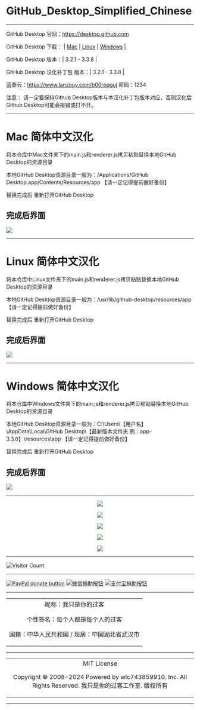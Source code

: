 # GitHub_Desktop_Simplified_Chinese

---

GitHub Desktop 官网：https://desktop.github.com

GitHub Desktop 下载： | [Mac](https://central.github.com/deployments/desktop/desktop/latest/darwin) | [Linux](https://github.com/shiftkey/desktop/releases/latest) | [Windows](https://central.github.com/deployments/desktop/desktop/latest/win32) | 

GitHub Desktop 版本：| 3.2.1 - 3.3.8 |

GitHub Desktop 汉化补丁包 版本：| 3.2.1 - 3.3.8 |

蓝奏云：https://www.lanzouy.com/b00roqguj
密码：1234

注意：
请一定要保持Github Desktop版本与本汉化补丁包版本对应，否则汉化后Github Desktop可能会报错或打不开。

---

# Mac 简体中文汉化
将本仓库中Mac文件夹下的main.js和renderer.js拷贝粘贴替换本地GitHub Desktop的资源目录

本地GitHub Desktop资源目录一般为：/Applications/GitHub Desktop.app/Contents/Resources/app
     【请一定记得提前做好备份】
     
替换完成后 重新打开GitHub Desktop

完成后界面
---
![](https://raw.github.ink/wlc743859910/GitHub_Desktop_Simplified_Chinese/master/img/Mac.webp)

---

# Linux 简体中文汉化
将本仓库中Linux文件夹下的main.js和renderer.js拷贝粘贴替换本地GitHub Desktop的资源目录

本地GitHub Desktop资源目录一般为：/usr/lib/github-desktop/resources/app
     【请一定记得提前做好备份】
     
替换完成后 重新打开GitHub Desktop

完成后界面
---
![](https://raw.github.ink/wlc743859910/GitHub_Desktop_Simplified_Chinese/master/img/Linux.webp)

---

# Windows 简体中文汉化
将本仓库中Windows文件夹下的main.js和renderer.js拷贝粘贴替换本地GitHub Desktop的资源目录

本地GitHub Desktop资源目录一般为：C:\Users\【用户名】\AppData\Local\GitHub Desktop\【最新版本文件夹 例：app-3.3.6】\resources\app
     【请一定记得提前做好备份】
     
替换完成后 重新打开GitHub Desktop

完成后界面
---
![](https://raw.github.ink/wlc743859910/GitHub_Desktop_Simplified_Chinese/master/img/Windows.webp)

---

<p align="center">
  <img src="https://raw.github.ink/wlc743859910/GitHub_Desktop_Simplified_Chinese/master/img/1.webp">
</p>

<p align="center">
  <img src="https://raw.github.ink/wlc743859910/GitHub_Desktop_Simplified_Chinese/master/img/2.webp">
</p>

<p align="center">
  <img src="https://raw.github.ink/wlc743859910/GitHub_Desktop_Simplified_Chinese/master/img/3.webp">
</p>

<p align="center">
  <img src="https://raw.github.ink/wlc743859910/GitHub_Desktop_Simplified_Chinese/master/img/4.webp">
</p>

<p align="center">
  <img src="https://raw.github.ink/wlc743859910/GitHub_Desktop_Simplified_Chinese/master/img/5.webp">
</p>

---

![Visitor Count](https://profile-counter.glitch.me/{GitHub_Desktop_Simplified_Chinese}/count.svg)

---

[![PayPal donate button](https://img.shields.io/badge/PayPal-donate-green.svg)](https://paypal.me/)  [![微信捐助按钮](https://img.shields.io/badge/%E5%BE%AE%E4%BF%A1-%E5%90%91TA%E6%8D%90%E5%8A%A9-green.svg)](图片链接) [![支付宝捐助按钮](https://img.shields.io/badge/%E6%94%AF%E4%BB%98%E5%AE%9D-%E5%90%91TA%E6%8D%90%E5%8A%A9-green.svg)](图片链接)

---

<table>
    <tr>
        <td >
		<center>
昵称：我只是你的过客

个性签名：每个人都是每个人的过客

国籍：中华人民共和国 / 现居：中国湖北省武汉市
        </center>
        </td>
    </tr>
</table>

---

<table>
    <tr>
        <td >
		<center>
MIT License

Copyright © 2008-2024 Powered by wlc743859910. Inc. All Rights Reserved. 我只是你的过客工作室. 版权所有
        </center>
        </td>
    </tr>
</table>

---
